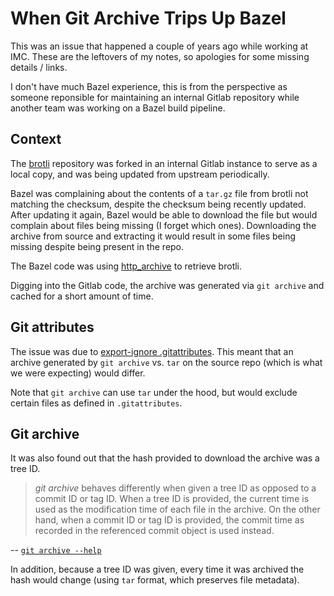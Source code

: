 # When Git Archive Trips Up Bazel

This was an issue that happened a couple of years ago while working at IMC. These are the leftovers of my notes, so apologies for some missing details / links.

I don't have much Bazel experience, this is from the perspective as someone reponsible for maintaining an internal Gitlab repository while another team was working on a Bazel build pipeline.

## Context

The [brotli](https://github.com/google/brotli) repository was forked in an internal Gitlab instance to serve as a local copy, and was being updated from upstream periodically.

Bazel was complaining about the contents of a `tar.gz` file from brotli not matching the checksum, despite the checksum being recently updated. After updating it again, Bazel would be able to download the file but would complain about files being missing (I forget which ones). Downloading the archive from source and extracting it would result in some files being missing despite being present in the repo.

The Bazel code was using [http_archive](https://bazel.build/rules/lib/repo/http) to retrieve brotli.

Digging into the Gitlab code, the archive was generated via `git archive` and cached for a short amount of time.

## Git attributes

The issue was due to [export-ignore .gitattributes](https://www.git-scm.com/docs/git-archive/2.29.0#ATTRIBUTES). This meant that an archive generated by `git archive` vs. `tar` on the source repo (which is what we were expecting) would differ.

Note that `git archive` can use `tar` under the hood, but would exclude certain files as defined in `.gitattributes`.

## Git archive

It was also found out that the hash provided to download the archive was a tree ID.

> _git archive_ behaves differently when given a tree ID as opposed to a commit ID or tag ID. When a tree ID is provided, the current time is used as the modification time of each file in the archive. On the other hand, when a commit ID or tag ID is provided, the commit time as recorded in the referenced commit object is used instead.

 -- [`git archive --help`](https://git-scm.com/docs/git-archive#_description)

In addition, because a tree ID was given, every time it was archived the hash would change (using `tar` format, which preserves file metadata).


